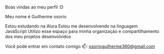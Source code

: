 Boas vindas ao meu perfil :D

Meu nome é Guilherme osorio 

Estou estudando na Alura
Estou me desenvolvendo na linguagem JavaScript
Utilizo esse espaço para minha organização e compartilhamento dos meu projetos desenvolvidos


Você pode entrar em contato comigo 📫:
osorioguilherme360@gmail.com

